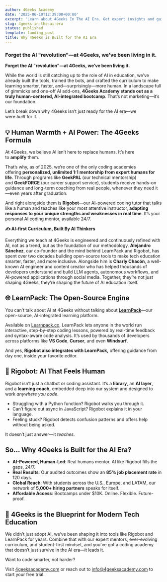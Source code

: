 ```yaml
---
author: 4Geeks Academy
date: '2025-06-10T12:39:00+00:00'
excerpt: 'Learn about 4Geeks In The AI Era. Get expert insights and guidance for your tech career.'
slug: 4geeks-in-the-ai-era
status: published
template: landing_post
title: Why 4Geeks is Built for the AI Era
---
```


### **Forget the AI "revolution"—at 4Geeks, we’ve been living in it.**

**Forget the AI "revolution"—at 4Geeks, we’ve been living it.**

While the world is still catching up to the role of AI in education, we’ve already built the tools, trained the bots, and crafted the curriculum to make learning smarter, faster, and—surprisingly—more human. In a landscape full of gimmicks and one-off AI add-ons, **4Geeks Academy stands out as a truly human-centered, AI-integrated bootcamp**. That’s not marketing—it’s our foundation.

Let’s break down why 4Geeks isn’t just ready for the AI era—we were *built* for it.

## **💡 Human Warmth + AI Power: The 4Geeks Formula**

At 4Geeks, we believe AI isn’t here to replace humans. It’s here to **amplify** them.

That’s why, as of 2025, we’re one of the only coding academies offering **personalized, unlimited 1:1 mentorship from expert humans for life**. Through programs like **GeekPAL** (our technical mentorship) and **GeekFORCE** (our career support service), students receive hands-on guidance and long-term coaching from real people, whenever they need it—even years after graduation.

And right alongside them is **Rigobot**—our AI-powered coding tutor that talks like a human and teaches like your most attentive instructor, **adapting responses to your unique strengths and weaknesses in real time**. It’s your personal AI coding mentor, available 24/7.

**✍️ AI-first Curriculum, Built By AI Thinkers**

Everything we teach at 4Geeks is engineered and continuously refined with AI, not as a trend, but as the foundation of our methodology. **Alejandro Sánchez**, our co-founder and the mind behind LearnPack and Rigobot, has spent over two decades building open-source tools to make tech education smarter, faster, and more inclusive. Alongside him is **Charly Chacón**, a well-known AI engineer and content creator who has helped thousands of developers understand and build LLM agents, autonomous workflows, and AI-powered applications through social media. Together, they’re not just shaping 4Geeks, they’re shaping the future of AI education itself.

## **🌐 LearnPack: The Open-Source Engine**

You can’t talk about AI at 4Geeks without talking about [**LearnPack**](https://www.learnpack.co/)—our open-source, AI-integrated learning platform.

Available on [Learnpack.co](http://learnpack.co/), LearnPack lets anyone in the world run interactive, step-by-step coding lessons, powered by real-time feedback and syntax-aware code analysis. It’s used by thousands of developers across platforms like **VS Code**, **Cursor**, and even **Windsurf**.

And yes, **Rigobot also integrates with LearnPack,** offering guidance from day one, inside your favorite editor.

## **🤖 Rigobot: AI That Feels Human**

Rigobot isn’t just a chatbot or coding assistant. It’s a **library**, an **AI layer**, and a **learning coach,** embedded deep into our system and designed to work *anywhere you code*.

- Struggling with a Python function? Rigobot walks you through it.
- Can’t figure out async in JavaScript? Rigobot explains it in your language.
- Feeling stuck? Rigobot detects confusion patterns and offers help without being asked.

It doesn’t just answer—it *teaches*.

## **So… Why 4Geeks is Built for the AI Era?**

- **AI-Powered, Human-Led**: Real humans mentor. AI like Rigobot fills the gaps, 24/7.
- **Real Results**: Our audited outcomes show an **85% job placement rate** in 120 days.
- **Global Reach**: With students across the U.S., Europe, and LATAM, our network of **5,000+ hiring partners** speaks for itself.
- **Affordable Access**: Bootcamps under $10K. Online. Flexible. Future-proof.

## **🎯 4Geeks is the Blueprint for Modern Tech Education**

We didn’t just adopt AI, we’ve been shaping it into tools like Rigobot and LearnPack for years. Combine that with our expert mentors, ever-evolving curriculum, and student-first mindset, and you’ve got a coding academy that doesn’t just survive in the AI era—it leads it.

Want to code smarter, not harder?

Visit [4geeksacademy.com](https://4geeksacademy.com/) or reach out to info@4geeksacademy.com to start your free trial.

# 

> 
> 

##